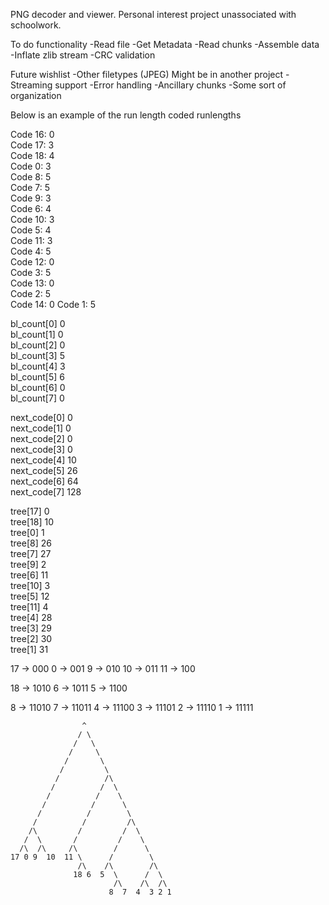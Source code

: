 PNG decoder and viewer. 
Personal interest project unassociated with schoolwork.


To do functionality
-Read file
-Get Metadata
-Read chunks
-Assemble data
-Inflate zlib stream
-CRC validation


Future wishlist
-Other filetypes (JPEG) Might be in another project
-Streaming support
-Error handling
-Ancillary chunks
-Some sort of organization


Below is an example of the run length coded runlengths

Code 16: 0       
Code 17: 3       
Code 18: 4       
Code 0: 3        
Code 8: 5        
Code 7: 5        
Code 9: 3        
Code 6: 4        
Code 10: 3       
Code 5: 4        
Code 11: 3       
Code 4: 5        
Code 12: 0       
Code 3: 5        
Code 13: 0       
Code 2: 5        
Code 14: 0
Code 1: 5

bl_count[0] 0    
bl_count[1] 0    
bl_count[2] 0    
bl_count[3] 5    
bl_count[4] 3    
bl_count[5] 6    
bl_count[6] 0    
bl_count[7] 0    

next_code[0] 0   
next_code[1] 0   
next_code[2] 0   
next_code[3] 0   
next_code[4] 10  
next_code[5] 26  
next_code[6] 64  
next_code[7] 128 

tree[17] 0       
tree[18] 10      
tree[0] 1        
tree[8] 26       
tree[7] 27       
tree[9] 2        
tree[6] 11       
tree[10] 3       
tree[5] 12       
tree[11] 4       
tree[4] 28       
tree[3] 29       
tree[2] 30              
tree[1] 31

17 -> 000
0  -> 001
9  -> 010
10 -> 011
11 -> 100

18 -> 1010
6  -> 1011
5  -> 1100

8  -> 11010
7  -> 11011
4  -> 11100
3  -> 11101
2  -> 11110
1  -> 11111

   
                    ^
                   / \
                  /   \
                 /     \
                /       \
               /         \ 
              /          /\
             /          /  \ 
            /          /    \
           /          /      \  
          /          /        \
         /          /         /\
        /\         /         /  \
       /  \       /         /    \
      /\  /\     /\        /      \ 
    17 0 9  10  11 \      /        \
                   /\    /\        /\
                  18 6  5  \      /  \
                           /\    /\  /\
                          8  7  4  3 2 1

